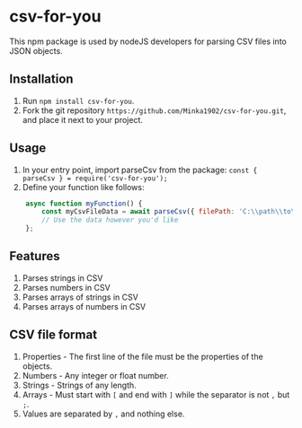 # csv-for-you
This npm package is used by nodeJS developers for parsing CSV files into JSON objects.

## Installation
1) Run `npm install csv-for-you`.
2) Fork the git repository `https://github.com/Minka1902/csv-for-you.git`, and place it next to your project.

## Usage
1) In your entry point, import parseCsv from the package: `const { parseCsv } = require('csv-for-you');`
2) Define your function like follows:
```jsx
    async function myFunction() {
        const myCsvFileData = await parseCsv({ filePath: 'C:\\path\\to\\my\\file.csv' });
        // Use the data however you'd like
    };
```

## Features
1) Parses strings in CSV
2) Parses numbers in CSV
3) Parses arrays of strings in CSV
4) Parses arrays of numbers in CSV

## CSV file format
1) Properties - The first line of the file must be the properties of the objects.
2) Numbers - Any integer or float number.
3) Strings - Strings of any length.
4) Arrays - Must start with `[` and end with `]` while the separator is not `,` but `;`.
5) Values are separated by `,` and nothing else.
